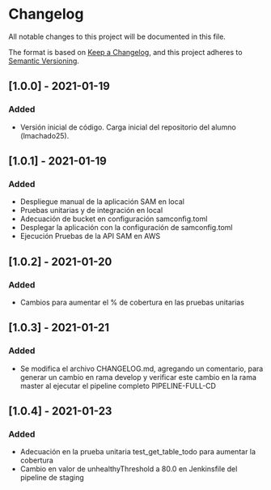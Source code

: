 # Changelog
All notable changes to this project will be documented in this file.

The format is based on [Keep a Changelog](https://keepachangelog.com/en/1.0.0/),
and this project adheres to [Semantic Versioning](https://semver.org/spec/v2.0.0.html).

## [1.0.0] - 2021-01-19
### Added
- Versión inicial de código. Carga inicial del repositorio del alumno (lmachado25).

## [1.0.1] - 2021-01-19
### Added
- Despliegue manual de la aplicación SAM en local
- Pruebas unitarias y de integración en local
- Adecuación de bucket en configuración samconfig.toml
- Desplegar la aplicación con la configuración de samconfig.toml
- Ejecución Pruebas de la API SAM en AWS

## [1.0.2] - 2021-01-20
### Added
- Cambios para aumentar el % de cobertura en las pruebas unitarias

## [1.0.3] - 2021-01-21
### Added
- Se modifica el archivo CHANGELOG.md, agregando un comentario, para generar un cambio en rama develop y verificar este cambio en la rama master al ejecutar el pipeline completo PIPELINE-FULL-CD

## [1.0.4] - 2021-01-23
### Added
- Adecuación en la prueba unitaria test_get_table_todo para aumentar la cobertura
- Cambio en valor de unhealthyThreshold a 80.0 en Jenkinsfile del pipeline de staging

